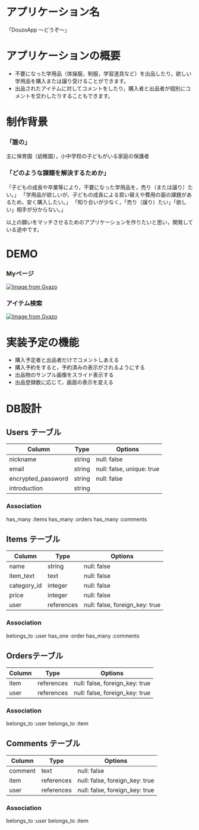 # アプリケーション名

   「DouzoApp 〜どうぞ〜」

# アプリケーションの概要
 - 不要になった学用品（体操服，制服，学習道具など）を出品したり，欲しい学用品を購入または譲り受けることができます。
 - 出品されたアイテムに対してコメントをしたり，購入者と出品者が個別にコメントを交わしたりすることもできます。

# 制作背景
 ### 「誰の」
  主に保育園（幼稚園），小中学校の子どもがいる家庭の保護者

 ### 「どのような課題を解決するためか」
 「子どもの成長や卒業等により，不要になった学用品を，売り（または譲り）たい。」
 「学用品が欲しいが，子どもの成長による買い替えや費用の面の課題があるため，安く購入したい。」
 「知り合いが少なく，「売り（譲り）たい」「欲しい」相手が分からない。」

 以上の願いをマッチさせるためのアプリケーションを作りたいと思い，開発している途中です。

# DEMO
 ### Myページ
 [![Image from Gyazo](https://i.gyazo.com/7351a4b4401d1998fa525f4ae842e855.gif)](https://gyazo.com/7351a4b4401d1998fa525f4ae842e855)

 ### アイテム検索
 [![Image from Gyazo](https://i.gyazo.com/b1be3f7bd7b329b1b04151364a44aa78.gif)](https://gyazo.com/b1be3f7bd7b329b1b04151364a44aa78)

# 実装予定の機能
 - 購入予定者と出品者だけでコメントしあえる
 - 購入予約をすると，予約済みの表示がされるようにする
 - 出品物のサンプル画像をスライド表示する
 - 出品登録数に応じて，画面の表示を変える

# DB設計

## Users テーブル 

| Column               | Type    | Options                   |
| -------------------- | ------- | ------------------------- |   
| nickname             | string  | null: false               |
| email                | string  | null: false, unique: true |
| encrypted_password   | string  | null: false               |
| introduction         | string  |                           |

### Association

has_many :items
has_many :orders
has_many :comments



## Items テーブル 

| Column          | Type         | Options                        |
| --------------- | ------------ | ------------------------------ |   
| name            | string       | null: false                    |
| item_text       | text         | null: false                    |
| category_id     | integer      | null: false                    |
| price           | integer      | null: false                    |
| user            | references   | null: false, foreign_key: true |

### Association

belongs_to :user
has_one :order
has_many :comments



##  Ordersテーブル 

| Column     | Type        | Options                        |
| ---------- | ----------- | ------------------------------ |   
| item       | references  | null: false, foreign_key: true |
| user       | references  | null: false, foreign_key: true |

### Association

belongs_to :user
belongs_to :item



## Comments テーブル 

| Column               | Type        | Options                        |
| -------------------- | ----------- | ------------------------------ |   
| comment              | text        | null: false                    |
| item                 | references  | null: false, foreign_key: true |
| user                 | references  | null: false, foreign_key: true |

### Association

belongs_to :user
belongs_to :item